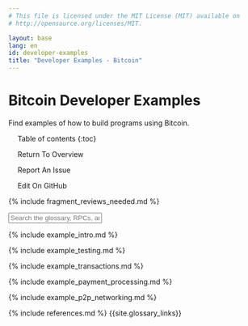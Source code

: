 ```yaml
---
# This file is licensed under the MIT License (MIT) available on
# http://opensource.org/licenses/MIT.

layout: base
lang: en
id: developer-examples
title: "Developer Examples - Bitcoin"
---
```

<link rel="stylesheet" href="/css/jquery-ui.min.css">

# Bitcoin Developer Examples

<p class="summary">Find examples of how to build programs using Bitcoin.</p>

<div markdown="1" id="toc" class="toc"><div markdown="1">

* Table of contents
{:toc}

<ul class="goback"><li><a href="/en/developer-documentation">Return To Overview</a></li></ul>
<ul class="reportissue"><li><a href="https://github.com/bitcoin-dot-org/bitcoin.org/issues/new" onmouseover="updateIssue(event);">Report An Issue</a></li></ul>
<ul class="editsource"><li><a href="https://github.com/bitcoin-dot-org/bitcoin.org/tree/master/_includes" onmouseover="updateSource(event);">Edit On GitHub</a></li></ul>

</div></div>
<div markdown="1" class="toccontent">

{% include fragment_reviews_needed.md %}

<input id="glossary_term" class="glossary_term" placeholder="Search the glossary, RPCs, and more">

{% include example_intro.md %}

{% include example_testing.md %}

{% include example_transactions.md %}

{% include example_payment_processing.md %}

{% include example_p2p_networking.md %}

{% include references.md %}
{{site.glossary_links}}

</div>

<script>updateToc();</script>
<script>addAnchorLinks();</script>
<script src="/js/jquery-1.11.2.min.js"></script>
<script src="/js/jquery-ui.min.js"></script>
<script src="/js/devsearch.js"></script>
